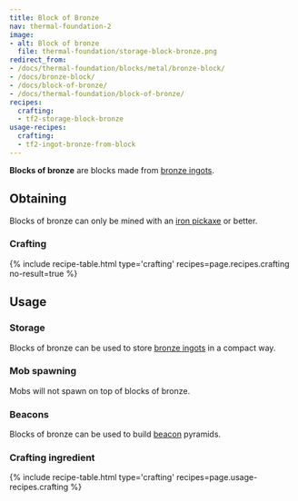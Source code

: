 ```yaml
---
title: Block of Bronze
nav: thermal-foundation-2
image:
- alt: Block of bronze
  file: thermal-foundation/storage-block-bronze.png
redirect_from:
- /docs/thermal-foundation/blocks/metal/bronze-block/
- /docs/bronze-block/
- /docs/block-of-bronze/
- /docs/thermal-foundation/block-of-bronze/
recipes:
  crafting:
  - tf2-storage-block-bronze
usage-recipes:
  crafting:
  - tf2-ingot-bronze-from-block
---
```


**Blocks of bronze** are blocks made from [bronze ingots](/docs/thermal-foundation-2/bronze-ingot/).


Obtaining
---------

Blocks of bronze can only be mined with an [iron
pickaxe](https://minecraft.gamepedia.com/Pickaxe) or better.

### Crafting
{% include recipe-table.html type='crafting' recipes=page.recipes.crafting no-result=true %}


Usage
-----

### Storage
Blocks of bronze can be used to store [bronze ingots](/docs/thermal-foundation-2/bronze-ingot/) in a
compact way.

### Mob spawning
Mobs will not spawn on top of blocks of bronze.

### Beacons
Blocks of bronze can be used to build
[beacon](https://minecraft.gamepedia.com/Beacon) pyramids.

### Crafting ingredient
{% include recipe-table.html type='crafting' recipes=page.usage-recipes.crafting %}
